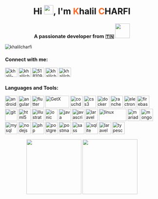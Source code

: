 <p align="center">
  <h1 align="center">Hi <img src="https://raw.githubusercontent.com/khalilcharfi/khalilcharfi/main/wave.gif" width="30" height="30">, I'm <span style="color:#FF6820">K</span>halil <span style="color:#FF6820">C</span>HARFI</h1>
  <h3 align="center">A passionate developer from 🇹🇳 <img src="https://github.com/khalilcharfi/khalilcharfi/blob/main/type.webp" width="48"></h3>
  <img src="https://komarev.com/ghpvc/?username=khalilcharfi&label=Profile%20views&color=0e75b6&style=flat" alt="khalilcharfi" />
</p>

<h3 align="left">Connect with me:</h3>
<p align="left">
     <a href="https://linkedin.com/in/khalil-charfi" target="_blank"><img src="https://cdn.jsdelivr.net/npm/simple-icons@9.19.0/icons/linkedin.svg" alt="khalil-charfi" height="30" width="40" /></a>
  <a href="https://twitter.com/khalilcharfi8" target="_blank"><img src="https://cdn.jsdelivr.net/npm/simple-icons@9.19.0/icons/x.svg" alt="khalilcharfi8" height="30" width="40" /></a>
  <a href="https://stackoverflow.com/users/5181098" target="_blank"><img src="https://cdn.jsdelivr.net/npm/simple-icons@9.19.0/icons/stackoverflow.svg" alt="5181098" height="30" width="40" /></a>
  <a href="https://www.behance.net/khalilcharfi" target="_blank"><img src="https://cdn.jsdelivr.net/npm/simple-icons@9.19.0/icons/behance.svg" alt="khalilcharfi" height="30" width="40" /></a>
  <a href="https://simpleicons.org/icons/googleplay.svg" target="blank"><img src="https://simpleicons.org/icons/googleplay.svg" alt="khalilcharfi" height="30" width="40" /></a>
</p>

<h3 align="left">Languages and Tools:</h3>
<p align="left">
  <a href="https://developer.android.com" target="_blank"><img src="https://www.vectorlogo.zone/logos/android/android-official.svg" alt="android" width="40" height="40"/></a>
  <a href="https://angular.io" target="_blank"><img src="https://www.vectorlogo.zone/logos/angular/angular-icon.svg" alt="angularjs" width="40" height="40"/></a>
  <a href="https://flutter.dev/" target="_blank"><img src="https://www.vectorlogo.zone/logos/flutterio/flutterio-icon.svg" alt="flutter" width="40" height="40"/></a>
  <a href="https://github.com/jonataslaw/getx#about-get" target="_blank"><img src="https://raw.githubusercontent.com/khalilcharfi/khalilcharfi/main/getx.webp" alt="GetX" width="78" height="40"/></a>
  <a href="https://couchdb.apache.org/" target="_blank"><img src="https://www.vectorlogo.zone/logos/apache_couchdb/apache_couchdb-icon.svg" alt="couchdb" width="40" height="40"/></a>
  <a href="https://www.w3schools.com/css/" target="_blank"><img src="https://www.vectorlogo.zone/logos/netlifyapp_watercss/netlifyapp_watercss-ar21.svg" alt="css3" width="40" height="40"/></a>
  <a href="https://www.docker.com/" target="_blank"><img src="https://www.vectorlogo.zone/logos/docker/docker-icon.svg" alt="docker" width="40" height="40"/></a>
  <a href="https://rancher.com/" target="_blank"><img src="https://www.vectorlogo.zone/logos/rancher/rancher-icon.svg" alt="rancher" width="40" height="40"/></a>
  <a href="https://www.electronjs.org" target="_blank"><img src="https://www.vectorlogo.zone/logos/electronjs/electronjs-icon.svg" alt="electron" width="40" height="40"/></a>
  <a href="https://firebase.google.com/" target="_blank"><img src="https://www.vectorlogo.zone/logos/firebase/firebase-icon.svg" alt="firebase" width="40" height="40"/></a>
  <a href="https://git-scm.com/" target="_blank"><img src="https://www.vectorlogo.zone/logos/git-scm/git-scm-icon.svg" alt="git" width="40" height="40"/></a>
  <a href="https://www.w3.org/html/" target="_blank"><img src="https://www.vectorlogo.zone/logos/w3_html5/w3_html5-icon.svg" alt="html5" width="40" height="40"/></a>
  <a href="https://www.adobe.com/in/products/illustrator.html" target="_blank"><img src="https://www.vectorlogo.zone/logos/adobe_illustrator/adobe_illustrator-icon.svg" alt="illustrator" width="40" height="40"/></a>
  <a href="https://ionicframework.com" target="_blank"><img src="https://upload.wikimedia.org/wikipedia/commons/d/d1/Ionic_Logo.svg" alt="ionic" width="40" height="40"/></a>
  <a href="https://www.java.com" target="_blank"><img src="https://www.vectorlogo.zone/logos/java/java-vertical.svg" alt="java" width="40" height="40"/></a>
  <a href="https://developer.mozilla.org/en-US/docs/Web/JavaScript" target="_blank"><img src="https://www.vectorlogo.zone/logos/javascript/javascript-vertical.svg" alt="javascript" width="40" height="40"/></a>
  <a href="https://laravel.com/" target="_blank"><img src="https://www.vectorlogo.zone/logos/laravel/laravel-icon.svg" alt="laravel" width="40" height="40"/></a>
  <a href="https://www.linux.org/" target="_blank"><img src="https://www.vectorlogo.zone/logos/linux/linux-ar21.svg" alt="linux" width="90" height="40"/></a>
  <a href="https://mariadb.org/" target="_blank"><img src="https://www.vectorlogo.zone/logos/mariadb/mariadb-icon.svg" alt="mariadb" width="40" height="40"/></a>
  <a href="https://www.mongodb.com/" target="_blank"><img src="https://www.vectorlogo.zone/logos/mongodb/mongodb-icon.svg" alt="mongodb" width="40" height="40"/></a>
  <a href="https://www.mysql.com/" target="_blank"><img src="https://www.vectorlogo.zone/logos/mysql/mysql-official.svg" alt="mysql" width="40" height="40"/></a>
  <a href="https://nodejs.org" target="_blank"><img src="https://www.vectorlogo.zone/logos/nodejs/nodejs-icon.svg" alt="nodejs" width="40" height="40"/></a>
  <a href="https://www.php.net" target="_blank"><img src="https://www.vectorlogo.zone/logos/php/php-icon.svg" alt="php" width="40" height="40"/></a>
  <a href="https://www.postgresql.org" target="_blank"><img src="https://www.vectorlogo.zone/logos/postgresql/postgresql-vertical.svg" alt="postgresql" width="40" height="40"/></a>
  <a href="https://postman.com" target="_blank"><img src="https://www.vectorlogo.zone/logos/getpostman/getpostman-icon.svg" alt="postman" width="40" height="40"/></a>
  <a href="https://sass-lang.com" target="_blank"><img src="https://www.vectorlogo.zone/logos/sass-lang/sass-lang-icon.svg" alt="sass" width="40" height="40"/></a>
  <a href="https://www.sqlite.org/" target="_blank"><img src="https://www.vectorlogo.zone/logos/sqlite/sqlite-icon.svg" alt="sqlite" width="40" height="40"/></a>
  <a href="https://www.typescriptlang.org/" target="_blank"><img src="https://www.vectorlogo.zone/logos/laravel/laravel-icon.svg" alt="laravel" width="40" height="40"/></a>
  <a href="https://ionicframework.com" target="_blank"><img src="https://www.vectorlogo.zone/logos/typescriptlang/typescriptlang-icon.svg" alt="typescript" width="40" height="40"/></a>
</p>

<p align="center">
  <img height="180em" src="https://github-readme-stats.vercel.app/api?username=khalilcharfi&show_icons=true&hide_border=true" />
  <img height="180em" src="https://github-readme-stats.vercel.app/api/top-langs/?username=khalilcharfi&show_icons=true&hide_border=true&layout=compact&langs_count=8"/>
</p>
